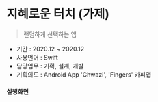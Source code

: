 # 지혜로운 터치 (가제)
> 랜덤하게 선택하는 앱

- 기간 : 2020.12 ~ 2020.12
- 사용언어 : Swift
- 담당업무 : 기획, 설계, 개발
- 기획의도 : Android App 'Chwazi', 'Fingers' 카피앱


#### 실행화면
